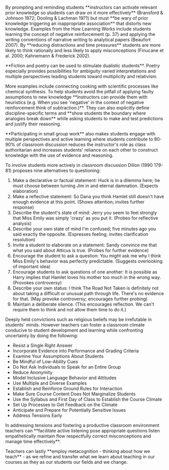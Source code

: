 <p><span style=font-weight: 400;>By prompting and reminding students </span>**instructors can activate relevant prior knowledge so students can draw on it more effectively**<span style=font-weight: 400;> (Bransford &amp; Johnson 1972; Dooling &amp; Lachman 1971) but must </span>**be wary of prior knowledge triggering an inappropriate association**<span style=font-weight: 400;> that distorts new knowledge. Examples from the How Learning Works include students learning the concept of negative reinforcement (p. 37) and applying the writing conventions of narrative writing to analytical papers (Beaufort 2007). By </span>**reducing distractions and time pressures**<span style=font-weight: 400;> students are more likely to think rationally and less likely to apply misconceptions (Finucane et al. 2000; Kahnemann &amp; Frederick 2002).</span></p>

<p>**Fiction and poetry can be used to stimulate dualistic students**<span style=font-weight: 400;>. Poetry especially provides possibilities for ambiguity varied interpretations and multiple perspectives leading students toward multiplicity and relativism.</span></p>

<p><span style=font-weight: 400;>More examples include connecting cooking with scientific processes like chemical synthesis. To help students avoid the pitfall of applying faulty assumptions to new knowledge </span>**instructors can provide them with heuristics (e.g. When you see 'negative' in the context of negative reinforcement think of subtraction.)**<span style=font-weight: 400;>. They can also explicitly define discipline-specific terms and </span>**show students the boundary where analogies break down**<span style=font-weight: 400;> while asking students to make and test predictions and justify their reasoning.</span></p>

<p>**Participating in small group work**<span style=font-weight: 400;> also makes students engage with multiple perspectives and active learning where students contribute to 80-90% of classroom discussion reduces the instructor's role as class authoritarian and increases students' reliance on each other to construct knowledge with the use of evidence and reasoning. </span></p>

<p><span style=font-weight: 400;>To involve students more actively in classroom discussion Dillon (1990 179-81) proposes nine alternatives to questioning:</span></p>  <ol>  <li><span style=font-weight: 400;> Make a declarative or factual statement: Huck is in a dilemma here; he must choose between turning Jim in and eternal damnation. (Expects elaboration) </span></li>  <li><span style=font-weight: 400;> Make a reflective statement: So Dana you think Hamlet still doesn't have enough evidence at this point. (Shows attention; invites further response) </span></li>  <li><span style=font-weight: 400;> Describe the student's state of mind: Jerry you seem to feel strongly that Miss Emily was simply 'crazy' as you put it. (Probes for reflective analysis) </span></li>  <li><span style=font-weight: 400;> Describe your own state of mind I'm confused; five minutes ago you said exactly the opposite. (Expresses feeling; invites clarification resolution) </span></li>  <li><span style=font-weight: 400;> Invite a student to elaborate on a statement: Sandy convince me that what you said about Atticus is true. (Probes for further evidence) </span></li>  <li><span style=font-weight: 400;> Encourage the student to ask a question: You might ask me why I think Miss Emily's behavior was perfectly predictable. (Suggests overlooking of important idea) </span></li>  <li><span style=font-weight: 400;> Encourage students to ask questions of one another: It is possible as Harry implies that Hamlet loves his mother too much in the wrong way. (Provokes controversy) </span></li>  <li><span style=font-weight: 400;> Describe your own status: I think The Road Not Taken is definitely not about taking a difficult or unusual path through life. There's no evidence for that. (May provoke controversy; encourages further probing) </span></li>  <li><span style=font-weight: 400;> Maintain a deliberate silence. (This encourages reflection. We can't require them to think and not allow them time to do it.)</span></li>  </ol>

<p><span style=font-weight: 400;>Deeply held convictions such as religious beliefs may be irrefutable in students' minds. However teachers can foster a classroom climate conducive to student development and learning while confronting uncertainty by doing the following:</span></p>

<ul>  <li style=font-weight: 400;><span style=font-weight: 400;>Resist a Single Right Answer</span></li>  <li style=font-weight: 400;><span style=font-weight: 400;>Incorporate Evidence into Performance and Grading Criteria</span></li>  <li style=font-weight: 400;><span style=font-weight: 400;>Examine Your Assumptions About Students</span></li>  <li style=font-weight: 400;><span style=font-weight: 400;>Be Mindful of Low-Ability Cues</span></li>  <li style=font-weight: 400;><span style=font-weight: 400;>Do Not Ask Individuals to Speak for an Entire Group</span></li>  <li style=font-weight: 400;><span style=font-weight: 400;>Reduce Anonymity</span></li>  <li style=font-weight: 400;><span style=font-weight: 400;>Model Inclusive Language Behavior and Attitudes</span></li>  <li style=font-weight: 400;><span style=font-weight: 400;>Use Multiple and Diverse Examples</span></li>  <li style=font-weight: 400;><span style=font-weight: 400;>Establish and Reinforce Ground Rules for Interaction</span></li>  <li style=font-weight: 400;><span style=font-weight: 400;>Make Sure Course Content Does Not Marginalize Students</span></li>  <li style=font-weight: 400;><span style=font-weight: 400;>Use the Syllabus and First Day of Class to Establish the Course Climate</span></li>  <li style=font-weight: 400;><span style=font-weight: 400;>Set Up Processes to Get Feedback on the Climate</span></li>  <li style=font-weight: 400;><span style=font-weight: 400;>Anticipate and Prepare for Potentially Sensitive Issues</span></li>  <li style=font-weight: 400;><span style=font-weight: 400;>Address Tensions Early</span></li>  </ul>

<p><span style=font-weight: 400;>In addressing tensions and fostering a productive classroom environment teachers can </span>**facilitate active listening pose appropriate questions listen empathetically maintain flow respectfully correct misconceptions and manage time effectively**<span style=font-weight: 400;>. </span></p>

<p><span style=font-weight: 400;>Teachers can lastly </span>**employ metacognition - thinking about how we teach**<span style=font-weight: 400;> - as we refine and transfer what we learn about teaching in our courses as they as our students our fields and we change.</span></p>